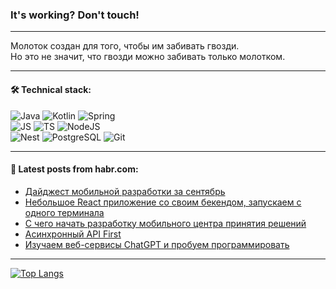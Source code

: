 ### It's working? Don't touch!

---
Молоток создан для того, чтобы им забивать гвозди. <br>
Но это не значит, что гвозди можно забивать только молотком.

---

#### 🛠️ Technical stack:

![Java](https://img.shields.io/badge/Java-informational?logo=Oracle&style=flat&logoColor=white&color=FF4500)
![Kotlin](https://img.shields.io/badge/Kotlin-informational?logo=Kotlin&style=flat&logoColor=white&color=774D97)
![Spring](https://img.shields.io/badge/SpringBoot-informational?logo=SpringBoot&style=flat&logoColor=white&color=6DB33F) <br>
![JS](https://img.shields.io/badge/JS-informational?logo=javaScript&style=flat&logoColor=black&color=F7Df1E)
![TS](https://img.shields.io/badge/TypeScript-informational?logo=typeScript&style=flat&logoColor=black&color=0667A8)
![NodeJS](https://img.shields.io/badge/NodeJS-informational?logo=node.js&style=flat&logoColor=white&color=70A760) <br>
![Nest](https://img.shields.io/badge/NestJS-informational?logo=NestJS&style=flat&logoColor=white&color=E0234E)
![PostgreSQL](https://img.shields.io/badge/PostgreSQL-informational?logo=PostgreSQL&style=flat&logoColor=white&color=DAA520)
![Git](https://img.shields.io/badge/Git-informational?logo=git&style=flat&logoColor=white&color=778899)

___

#### 💬 Latest posts from habr.com:

<!-- BLOG-POST-LIST:START -->
- [Дайджест мобильной разработки за сентябрь](https://habr.com/ru/companies/vk/articles/767984/?utm_source=habrahabr&utm_medium=rss&utm_campaign=767984)
- [Небольшое React приложение со своим бекендом, запускаем с одного терминала](https://habr.com/ru/articles/768024/?utm_source=habrahabr&utm_medium=rss&utm_campaign=768024)
- [С чего начать разработку мобильного центра принятия решений](https://habr.com/ru/articles/764704/?utm_source=habrahabr&utm_medium=rss&utm_campaign=764704)
- [Асинхронный API First](https://habr.com/ru/companies/axenix/articles/768012/?utm_source=habrahabr&utm_medium=rss&utm_campaign=768012)
- [Изучаем веб-сервисы ChatGPT и пробуем программировать](https://habr.com/ru/articles/768004/?utm_source=habrahabr&utm_medium=rss&utm_campaign=768004)
<!-- BLOG-POST-LIST:END -->

---
[![Top Langs](https://github-readme-stats-git-master-advtsetting-gmailcom.vercel.app/api/top-langs/?username=zloylis&langs_count=10&hide_title=false&title_color=e6edf3&size_weight=0.5&count_weight=0.5&layout=compact&hide_border=true&theme=dracula)](https://github.com/zloylis)

<!-- ![GitHub stats](https://github-readme-stats-git-master-advtsetting-gmailcom.vercel.app/api?username=zloylis&show_icons=true&hide_border=true&theme=dracula&hide_title=true&include_all_commits=true&count_private=true&hide=contribs&hide_rank=true) -->
